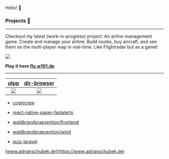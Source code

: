 
Hello! 👋
### Projects 🚀
<!-- - [Quiz](https://quiz.adriansoftware.de/) *Backend:* **Laravel**. *Frontend:* **Alpine.js** + **Bulma** (CSS).
  <details>
    <summary>Screenshots</summary>
  
    ![image](https://user-images.githubusercontent.com/19362349/201469744-77ede9af-245b-4a03-bfb4-b5c5e82ff8f1.png)
  
  </details> -->
<hr/>
Checkout my latest (work-in-progress) project: An airline management game. Create and manage your airline. Build routes, buy aircraft, and see them on the multi-player map in real-time. Like Flightradar but as a game! 


[![](https://github.com/adrianschubek/adrianschubek/assets/19362349/b3ddc704-4ce9-4303-b8d0-9a730dfbd23c)](https://fly.w101.de)

**Play it here [fly.w101.de](https://fly.w101.de)**
<hr/>

[utpp](https://utpp.adriansoftware.de)|[dir-browser](https://dir.adriansoftware.de)|
:---:|:---:
[![](https://github.com/adrianschubek/utpp/blob/main/utpp.png)](https://utpp.adriansoftware.de) | [![](https://user-images.githubusercontent.com/19362349/235147277-d57df505-33b8-4127-a3b9-abf6ad10633d.png)](https://dir.adriansoftware.de)

- [cognicrew](https://github.com/adrianschubek/cognicrew)

- [react-native-paper-fastalerts](https://github.com/adrianschubek/react-native-paper-fastalerts)

- [waldbrandpraevention/frontend](https://github.com/waldbrandpraevention/frontend)
- [waldbrandpraevention/wind](https://github.com/waldbrandpraevention/wind)
- [quiz-laravel](https://github.com/adrianschubek/quiz-laravel)

[www.adrianschubek.de](https://www.adrianschubek.de)
